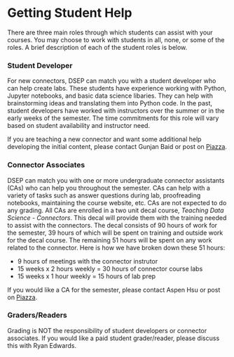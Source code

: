 # Getting Student Help

There are three main roles through which students can assist with your courses. You may choose to work with students in all, none, or some of the roles. A brief description of each of the student roles is below.

### Student Developer

For new connectors, DSEP can match you with a student developer who can help create labs. These students have experience working with Python, Jupyter notebooks, and basic data science libaries. They can help with brainstorming ideas and translating them into Python code. In the past, student developers have worked with instructors over the summer or in the early weeks of the semester. The time commitments for this role will vary based on student availability and instructor need.

If you are teaching a new connector and want some additional help developing the initial content, please contact Gunjan Baid or post on [Piazza](https://http://piazza.com/berkeley/other/cs97).

### Connector Associates

DSEP can match you with one or more undergraduate connector assistants \(CAs\) who can help you throughout the semester. CAs can help with a variety of tasks such as answer questions during lab, proofreading notebooks, maintaining the course website, etc. CAs are not expected to do any grading. All CAs are enrolled in a two unit decal course, _Teaching Data Science - Connectors_. This decal will provide them with the training needed to assist with the connectors. The decal consists of 90 hours of work for the semester, 39 hours of which will be spent on training and outside work for the decal course. The remaining 51 hours will be spent on any work related to the connector. Here is how we have broken down these 51 hours:

* 9 hours of meetings with the connector instrutor
* 15 weeks x 2 hours weekly = 30 hours of connector course labs
* 15 weeks x 1 hour weekly = 15 hours of lab prep

If you would like a CA for the semester, please contact Aspen Hsu or post on [Piazza](http://piazza.com/berkeley/other/cs97).

### Graders/Readers

Grading is NOT the responsibility of student developers or connector associates. If you would like a paid student grader/reader, please discuss this with Ryan Edwards.

